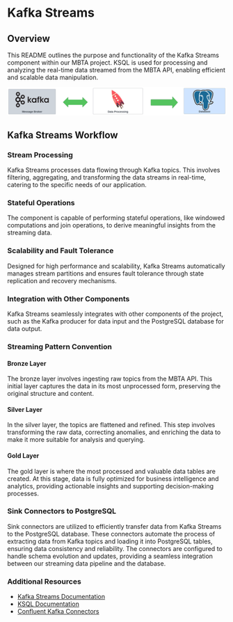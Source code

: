 # Kafka Streams

## Overview

This README outlines the purpose and functionality of the Kafka Streams component within our MBTA project. KSQL is used for processing and analyzing the real-time data streamed from the MBTA API, enabling efficient and scalable data manipulation.

<div align="center">
  <img src="/assets/architecture/kafka-stream.svg" alt="Kafka Stream" width="800"/>
</div>

## Kafka Streams Workflow

### Stream Processing

Kafka Streams processes data flowing through Kafka topics. This involves filtering, aggregating, and transforming the data streams in real-time, catering to the specific needs of our application.

### Stateful Operations

The component is capable of performing stateful operations, like windowed computations and join operations, to derive meaningful insights from the streaming data.

### Scalability and Fault Tolerance

Designed for high performance and scalability, Kafka Streams automatically manages stream partitions and ensures fault tolerance through state replication and recovery mechanisms.

### Integration with Other Components

Kafka Streams seamlessly integrates with other components of the project, such as the Kafka producer for data input and the PostgreSQL database for data output.

### Streaming Pattern Convention

#### Bronze Layer

The bronze layer involves ingesting raw topics from the MBTA API. This initial layer captures the data in its most unprocessed form, preserving the original structure and content.

#### Silver Layer

In the silver layer, the topics are flattened and refined. This step involves transforming the raw data, correcting anomalies, and enriching the data to make it more suitable for analysis and querying.

#### Gold Layer

The gold layer is where the most processed and valuable data tables are created. At this stage, data is fully optimized for business intelligence and analytics, providing actionable insights and supporting decision-making processes.

### Sink Connectors to PostgreSQL

Sink connectors are utilized to efficiently transfer data from Kafka Streams to the PostgreSQL database. These connectors automate the process of extracting data from Kafka topics and loading it into PostgreSQL tables, ensuring data consistency and reliability. The connectors are configured to handle schema evolution and updates, providing a seamless integration between our streaming data pipeline and the database.

### Additional Resources

- [Kafka Streams Documentation](https://kafka.apache.org/documentation/streams/)
- [KSQL Documentation](https://docs.confluent.io/platform/current/ksql/docs/index.html)
- [Confluent Kafka Connectors](https://docs.confluent.io/home/connect/overview.html)
